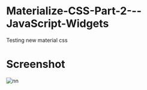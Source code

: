 # Materialize-CSS-Part-2---JavaScript-Widgets
Testing new material css

# Screenshot

![nn](https://user-images.githubusercontent.com/12325386/27264568-fe32f088-54b3-11e7-9e8b-04fb23663d19.jpg)
